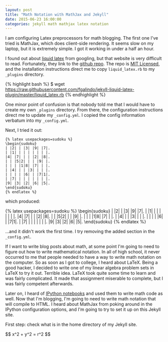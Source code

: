 ```yaml
---
layout: post
title: "Math Notation with MathJax and Jekyll"
date: 2015-06-23 16:00:00
categories: jekyll math mathjax latex notation
---
```


I am configuring Latex preprocessors for math blogging. 
The first one I've tried is MathJax, which does client-side rendering.
It seems slow on my laptop, but it is extremely simple.
I got it working in under a half an hour.

I found out about [liquid latex](http://www.flx.cat/jekyll/2013/11/10/liquid-latex-jekyll-plugin.html)
	from googling, but that website is very difficult to read.
Fortunately, they link to the [github repo](https://github.com/fgalindo/jekyll-liquid-latex-plugin).
The repo is [MIT Licensed](https://en.wikipedia.org/wiki/MIT_License), and the installation
	instructions direct me to copy `liquid_latex.rb` to my `_plugins` directory.

{% highlight bash %}
$ wget https://raw.githubusercontent.com/fgalindo/jekyll-liquid-latex-plugin/master/liquid_latex.rb
{% endhighlight %}

One minor point of confusion is that nobody told me that I would have to create my own `_plugins`
	directory.
From there, the configuration instructions direct me to update my `_config.yml`.
I copied the config information verbatum into my `_config.yml`.

Next, I tried it out:
```
{% latex usepackages=sudoku %}
\begin{sudoku}
| |2| | |3| |9| |7|.
| |1| | | | | | | |.
|4| |7| | | |2| |8|.
| | |5|2| | | |9| |.
| | | |1|8| |7| | |.
| |4| | | |3| | | |.
| | | | |6| | |7|1|.
| |7| | | | | | | |.
|9| |3| |2| |6| |5|.
\end{sudoku}
{% endlatex %}
```

which produced:

{% latex usepackages=sudoku %}
\begin{sudoku}
| |2| | |3| |9| |7|.
| |1| | | | | | | |.
|4| |7| | | |2| |8|.
| | |5|2| | | |9| |.
| | | |1|8| |7| | |.
| |4| | | |3| | | |.
| | | | |6| | |7|1|.
| |7| | | | | | | |.
|9| |3| |2| |6| |5|.
\end{sudoku}
{% endlatex %}

...and it didn't work the first time.
I try removing the added section in the `_config.yml`.


If I want to write blog posts about math, at some point I'm going to need
	to figure out how to write mathematical notation.
In all of high school, it never occurred to me that people needed to have a way
	to write math notation on the computer.
So as soon as I got to college, I heard about LaTeX.
Being a good hacker, I decided to write one of my linear algebra problem sets in LaTeX to try it out.
Terrible idea.
LaTeX took quite some time to learn and was fairly complicated.
It made that assignment miserable to complete, but I was fairly competent afterwards.

Later on, I heard of [IPython notebooks](http://ipython.org/notebook.htm)
	and used them to write math code as well.
Now that I'm blogging, I'm going to need to write math notation that will compile to HTML.
I heard about MathJax from poking around in the IPython configuration options,
	and I'm going to try to set it up on this Jekyll site.

First step: check what is in the home directory of my Jekyll site.

<div>
$$ x^2 + y^2 = r^2 $$
</div>
